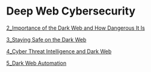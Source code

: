 # Deep Web Cybersecurity

[2_Importance of the Dark Web and How Dangerous It Is](https://github.com/sinapordanesh/Cybersecurity-Networking-Course-Notes/blob/main/Ethical%20Hacking%20Starter%20Kit/Ethical%20Hacking%20Starter%20Kit%20Bundle/Deep%20Web%20Cybersecurity/2_Importance%20of%20the%20Dark%20Web%20and%20How%20Dangerous%20It%20%20d0d211990e6b48158d441cad529689bb.md)

[3_Staying Safe on the Dark Web](https://github.com/sinapordanesh/Cybersecurity-Networking-Course-Notes/blob/main/Ethical%20Hacking%20Starter%20Kit/Ethical%20Hacking%20Starter%20Kit%20Bundle/Deep%20Web%20Cybersecurity/3_Staying%20Safe%20on%20the%20Dark%20Web%208453d7142f924bc793be7d1e822313c2.md)

[4_Cyber Threat Intelligence and Dark Web](https://github.com/sinapordanesh/Cybersecurity-Networking-Course-Notes/blob/main/Ethical%20Hacking%20Starter%20Kit/Ethical%20Hacking%20Starter%20Kit%20Bundle/Deep%20Web%20Cybersecurity/4_Cyber%20Threat%20Intelligence%20and%20Dark%20Web%200767b11f1d6a4ddb8087492e3363fdda.md)

[5_Dark Web Automation](https://github.com/sinapordanesh/Cybersecurity-Networking-Course-Notes/blob/main/Ethical%20Hacking%20Starter%20Kit/Ethical%20Hacking%20Starter%20Kit%20Bundle/Deep%20Web%20Cybersecurity/5_Dark%20Web%20Automation%200da9449f86d748a19c60d86c9e035890.md)